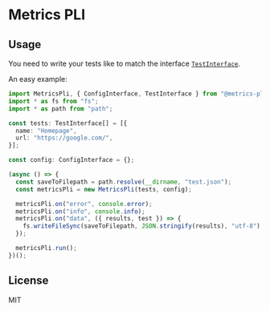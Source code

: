 # Metrics PLI

## Usage

You need to write your tests like to match the interface
[`TestInterface`](./lib/interfaces/TestInterface.ts).

An easy example:

```typescript
import MetricsPli, { ConfigInterface, TestInterface } from "@metrics-pli/core";
import * as fs from "fs";
import * as path from "path";

const tests: TestInterface[] = [{
  name: "Homepage",
  url: "https://google.com/",
}];

const config: ConfigInterface = {};

(async () => {
  const saveToFilepath = path.resolve(__dirname, "test.json");
  const metricsPli = new MetricsPli(tests, config);

  metricsPli.on("error", console.error);
  metricsPli.on("info", console.info);
  metricsPli.on("data", ({ results, test }) => {
    fs.writeFileSync(saveToFilepath, JSON.stringify(results), "utf-8");
  });

  metricsPli.run();
})();
```

## License

MIT
